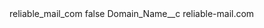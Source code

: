 <?xml version="1.0" encoding="UTF-8"?>
<CustomMetadata xmlns="http://soap.sforce.com/2006/04/metadata" xmlns:xsi="http://www.w3.org/2001/XMLSchema-instance" xmlns:xsd="http://www.w3.org/2001/XMLSchema">
    <label>reliable_mail_com</label>
    <protected>false</protected>
    <values>
        <field>Domain_Name__c</field>
        <value xsi:type="xsd:string">reliable-mail.com</value>
    </values>
</CustomMetadata>
